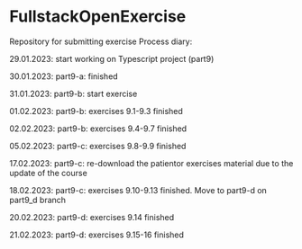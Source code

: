 # FullstackOpenExercise
Repository for submitting exercise
Process diary:

   29.01.2023: start working on Typescript project (part9)
   
   30.01.2023: part9-a: finished
   
   31.01.2023: part9-b: start exercise
   
   01.02.2023: part9-b: exercises 9.1-9.3 finished
    
   02.02.2023: part9-b: exercises 9.4-9.7 finished
   
   05.02.2023: part9-c: exercises 9.8-9.9 finished
   
   17.02.2023: part9-c: re-download the patientor exercises material due to the update of the course
   
   18.02.2023: part9-c: exercises 9.10-9.13 finished. Move to part9-d on part9_d branch
   
   20.02.2023: part9-d: exercises 9.14 finished
   
   21.02.2023: part9-d: exercises 9.15-16 finished
